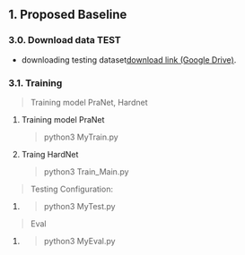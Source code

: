 ## 1. Proposed Baseline
### 3.0. Download data TEST
  + downloading testing dataset[download link (Google Drive)](https://drive.google.com/file/d/17Cs2JhKOKwt4usiAYJVJMnXfyZWySn3s/view).
### 3.1. Training

> Training model PraNet, Hardnet

1. Training model PraNet 
    > python3 MyTrain.py
1. Traing HardNet
    > python3 Train_Main.py 
> Testing Configuration:
1. > python3 MyTest.py
> Eval 
1. > python3 MyEval.py 
